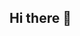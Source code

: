 ## Hi there 👋

<!--
**AnyaVeselova/AnyaVeselova** is a ✨ _special_ ✨ repository because its `README.md` (this file) appears on your GitHub profile.

Here are some ideas to get you started:

- 🔭 I’m currently working on authentification for the nc-news website and contributing to Kindly
- 🌱 I’m currently learning Next.js
- 👯 I’m looking to collaborate on ...
- 🤔 I’m looking for help with building the backend for user authentification
- 💬 Ask me about anything
- 📫 How to reach me:[my-linkedin](https://www.linkedin.com/in/anna-veselova-3640752a0/)
- 😄 Pronouns: she/her 
- ⚡ Fun fact: I can interrupt even the most intense conversation with, "Oooh, look at that dog!" like it’s an emergency. Because honestly, it is.
-->
